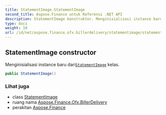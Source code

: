 ```yaml
---
title: StatementImage.StatementImage
second_title: Aspose.Finance untuk Referensi .NET API
description: StatementImage konstruktor. Menginisialisasi instance baru dariStatementImage kelas.
type: docs
weight: 10
url: /id/net/aspose.finance.ofx.billerdelivery/statementimage/statementimage/
---
```

## StatementImage constructor

Menginisialisasi instance baru dari[`StatementImage`](../) kelas.

```csharp
public StatementImage()
```

### Lihat juga

* class [StatementImage](../)
* ruang nama [Aspose.Finance.Ofx.BillerDelivery](../../statementimage/)
* perakitan [Aspose.Finance](../../../)


